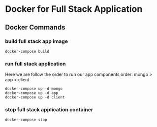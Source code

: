 # Docker for Full Stack Application

## Docker Commands

### build full stack app image
```
docker-compose build
```

### run full stack application
Here we are follow the order to run our app components
order: mongo > app > client
```
docker-compose up -d mongo
docker-compose up -d app
docker-compose up -d client
```


### stop full stack application container
```
docker-compose stop
```
